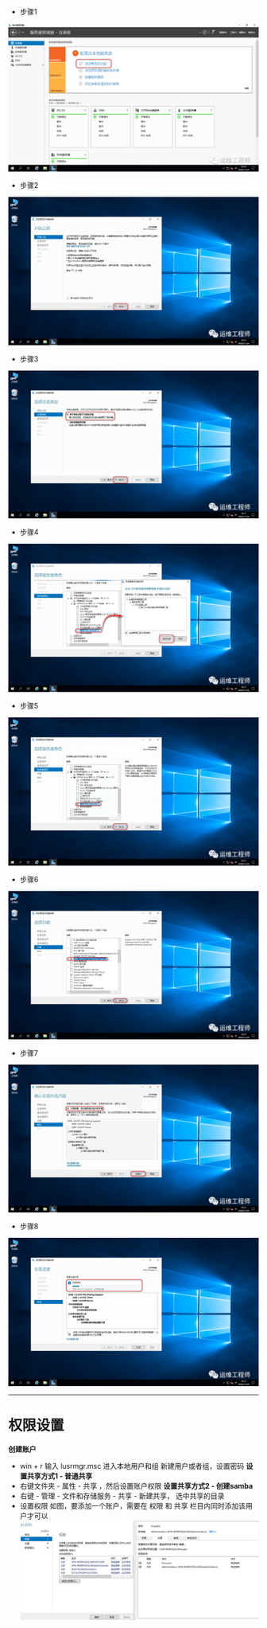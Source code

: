 
-  步骤1

![1.png](../../../_resources/1.png)

- 步骤2 

![2.png](../../../_resources/2.png)

- 步骤3


![3.png](../../../_resources/3.png)


- 步骤4


![4.png](../../../_resources/4.png)


- 步骤5


![5.png](../../../_resources/5.png)


- 步骤6


![6.png](../../../_resources/6.png)


- 步骤7


![7.png](../../../_resources/7.png)


- 步骤8


![8.png](../../../_resources/8.png)


***
# 权限设置
**创建账户**
- win + r 输入 lusrmgr.msc 进入本地用户和组 新建用户或者组，设置密码
**设置共享方式1 -  普通共享**
- 右键文件夹 - 属性 - 共享 ，然后设置账户权限
**设置共享方式2 - 创建samba**
- 右键 - 管理 - 文件和存储服务 - 共享 - 新建共享， 选中共享的目录
- 设置权限 如图，要添加一个账户，需要在 权限  和 共享 栏目内同时添加该用户才可以
![8fa7a3c130c78b15968fcacee66eba21.png](../../../_resources/8fa7a3c130c78b15968fcacee66eba21.png)